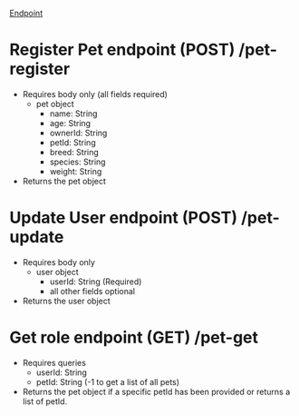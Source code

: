 [Endpoint](https://wmn3ujkw87.execute-api.us-west-2.amazonaws.com/dev)

# Register Pet endpoint (POST) /pet-register
- Requires body only (all fields required)
  - pet object
    - name: String
    - age: String
    - ownerId: String
    - petId: String
    - breed: String
    - species: String
    - weight: String
- Returns the pet object

# Update User endpoint (POST) /pet-update
- Requires body only
  - user object
    - userId: String (Required)
    - all other fields optional
- Returns the user object

# Get role endpoint (GET) /pet-get
- Requires queries
  - userId: String
  - petId: String (-1 to get a list of all pets)
- Returns the pet object if a specific petId has been provided or returns a list of petId.